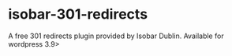 # isobar-301-redirects
A free 301 redirects plugin provided by Isobar Dublin. Available for wordpress 3.9>

